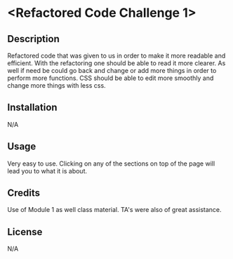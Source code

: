 # <Refactored Code Challenge 1>

## Description
Refactored code that was given to us in order to make it more readable and efficient. With the refactoring one should be able to read it more clearer. As well if need be could go back and change or add more things in order to perform more functions. CSS should be able to edit more smoothly and change more things with less css.

## Installation

N/A

## Usage

Very easy to use. Clicking on any of the sections on top of the page will lead you to what it is about. 

## Credits

Use of Module 1 as well class material. TA's were also of great assistance. 

## License

N/A